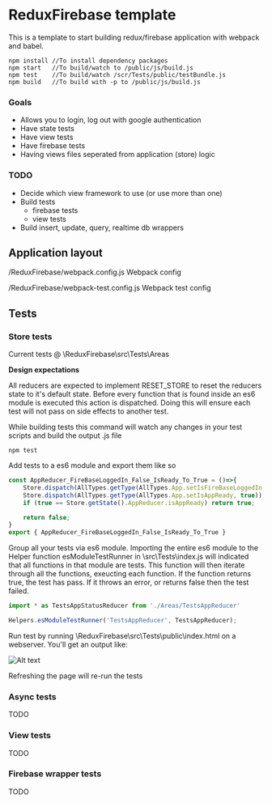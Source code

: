 # ReduxFirebase template
This is a template to start building redux/firebase application with webpack and babel.

```
npm install //To install dependency packages
npm start   //To build/watch to /public/js/build.js
npm test    //To build/watch /scr/Tests/public/testBundle.js
npm build   //To build with -p to /public/js/build.js
```

### Goals
- Allows you to login, log out with google authentication
- Have state tests
- Have view tests
- Have firebase tests
- Having views files seperated from application (store) logic

### TODO
- Decide which view framework to use (or use more than one)
- Build tests
	- firebase tests
	- view tests
- Build insert, update, query, realtime db wrappers

## Application layout
/ReduxFirebase/webpack.config.js
Webpack config

/ReduxFirebase/webpack-test.config.js
Webpack test config

## Tests
### Store tests
Current tests @ \ReduxFirebase\src\Tests\Areas

**Design expectations**

All reducers are expected to implement RESET_STORE to reset the reducers state to it's default state. Before every function that is found inside an es6 module is executed this action is dispatched.
Doing this will ensure each test will not pass on side effects to another test.

While building tests this command will watch any changes in your test scripts and build the output .js file
```
npm test 
```

Add tests to a es6 module and export them like so
```javascript
const AppReducer_FireBaseLoggedIn_False_IsReady_To_True = ()=>{
    Store.dispatch(AllTypes.getType(AllTypes.App.setIsFireBaseLoggedIn, false));
    Store.dispatch(AllTypes.getType(AllTypes.App.setIsAppReady, true));
    if (true == Store.getState().AppReducer.isAppReady) return true;

    return false;
}
export { AppReducer_FireBaseLoggedIn_False_IsReady_To_True }
```

Group all your tests via es6 module. Importing the entire es6 module to the Helper function esModuleTestRunner in \src\Tests\index.js will indicated that all functions in that module are tests.
This function will then iterate through all the functions, exeucting each function. If the function returns true, the test has pass. If it throws an error, or returns false then the test failed.
```javascript
import * as TestsAppStatusReducer from './Areas/TestsAppReducer'

Helpers.esModuleTestRunner('TestsAppReducer', TestsAppReducer);
```

Run test by running \ReduxFirebase\src\Tests\public\index.html on a webserver.
You'll get an output like:

![Alt text](https://eavmarshall.github.io./ReduxFirebase/resources/testoutput.PNG "")

Refreshing the page will re-run the tests

### Async tests
TODO

### View tests
TODO

### Firebase wrapper tests
TODO
